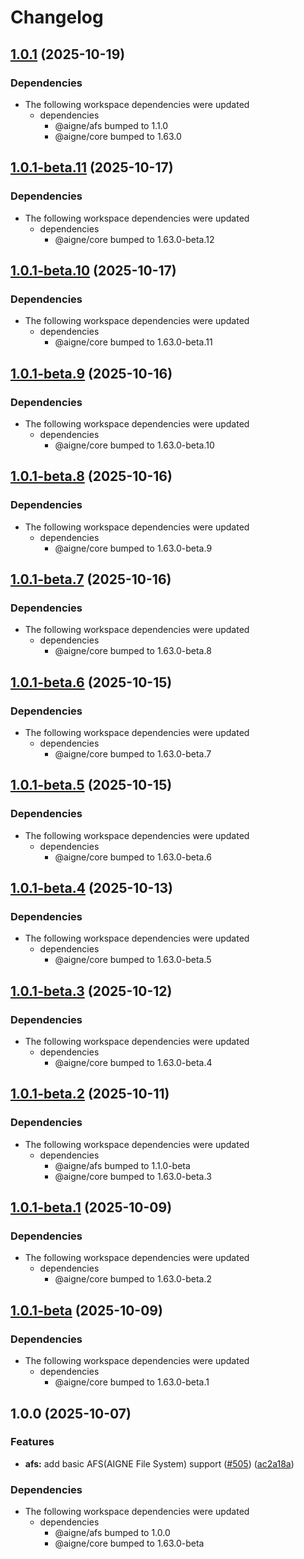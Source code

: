 # Changelog

## [1.0.1](https://github.com/AIGNE-io/aigne-framework/compare/afs-user-profile-memory-v1.0.1-beta.11...afs-user-profile-memory-v1.0.1) (2025-10-19)


### Dependencies

* The following workspace dependencies were updated
  * dependencies
    * @aigne/afs bumped to 1.1.0
    * @aigne/core bumped to 1.63.0

## [1.0.1-beta.11](https://github.com/AIGNE-io/aigne-framework/compare/afs-user-profile-memory-v1.0.1-beta.10...afs-user-profile-memory-v1.0.1-beta.11) (2025-10-17)


### Dependencies

* The following workspace dependencies were updated
  * dependencies
    * @aigne/core bumped to 1.63.0-beta.12

## [1.0.1-beta.10](https://github.com/AIGNE-io/aigne-framework/compare/afs-user-profile-memory-v1.0.1-beta.9...afs-user-profile-memory-v1.0.1-beta.10) (2025-10-17)


### Dependencies

* The following workspace dependencies were updated
  * dependencies
    * @aigne/core bumped to 1.63.0-beta.11

## [1.0.1-beta.9](https://github.com/AIGNE-io/aigne-framework/compare/afs-user-profile-memory-v1.0.1-beta.8...afs-user-profile-memory-v1.0.1-beta.9) (2025-10-16)


### Dependencies

* The following workspace dependencies were updated
  * dependencies
    * @aigne/core bumped to 1.63.0-beta.10

## [1.0.1-beta.8](https://github.com/AIGNE-io/aigne-framework/compare/afs-user-profile-memory-v1.0.1-beta.7...afs-user-profile-memory-v1.0.1-beta.8) (2025-10-16)


### Dependencies

* The following workspace dependencies were updated
  * dependencies
    * @aigne/core bumped to 1.63.0-beta.9

## [1.0.1-beta.7](https://github.com/AIGNE-io/aigne-framework/compare/afs-user-profile-memory-v1.0.1-beta.6...afs-user-profile-memory-v1.0.1-beta.7) (2025-10-16)


### Dependencies

* The following workspace dependencies were updated
  * dependencies
    * @aigne/core bumped to 1.63.0-beta.8

## [1.0.1-beta.6](https://github.com/AIGNE-io/aigne-framework/compare/afs-user-profile-memory-v1.0.1-beta.5...afs-user-profile-memory-v1.0.1-beta.6) (2025-10-15)


### Dependencies

* The following workspace dependencies were updated
  * dependencies
    * @aigne/core bumped to 1.63.0-beta.7

## [1.0.1-beta.5](https://github.com/AIGNE-io/aigne-framework/compare/afs-user-profile-memory-v1.0.1-beta.4...afs-user-profile-memory-v1.0.1-beta.5) (2025-10-15)


### Dependencies

* The following workspace dependencies were updated
  * dependencies
    * @aigne/core bumped to 1.63.0-beta.6

## [1.0.1-beta.4](https://github.com/AIGNE-io/aigne-framework/compare/afs-user-profile-memory-v1.0.1-beta.3...afs-user-profile-memory-v1.0.1-beta.4) (2025-10-13)


### Dependencies

* The following workspace dependencies were updated
  * dependencies
    * @aigne/core bumped to 1.63.0-beta.5

## [1.0.1-beta.3](https://github.com/AIGNE-io/aigne-framework/compare/afs-user-profile-memory-v1.0.1-beta.2...afs-user-profile-memory-v1.0.1-beta.3) (2025-10-12)


### Dependencies

* The following workspace dependencies were updated
  * dependencies
    * @aigne/core bumped to 1.63.0-beta.4

## [1.0.1-beta.2](https://github.com/AIGNE-io/aigne-framework/compare/afs-user-profile-memory-v1.0.1-beta.1...afs-user-profile-memory-v1.0.1-beta.2) (2025-10-11)


### Dependencies

* The following workspace dependencies were updated
  * dependencies
    * @aigne/afs bumped to 1.1.0-beta
    * @aigne/core bumped to 1.63.0-beta.3

## [1.0.1-beta.1](https://github.com/AIGNE-io/aigne-framework/compare/afs-user-profile-memory-v1.0.1-beta...afs-user-profile-memory-v1.0.1-beta.1) (2025-10-09)


### Dependencies

* The following workspace dependencies were updated
  * dependencies
    * @aigne/core bumped to 1.63.0-beta.2

## [1.0.1-beta](https://github.com/AIGNE-io/aigne-framework/compare/afs-user-profile-memory-v1.0.0...afs-user-profile-memory-v1.0.1-beta) (2025-10-09)


### Dependencies

* The following workspace dependencies were updated
  * dependencies
    * @aigne/core bumped to 1.63.0-beta.1

## 1.0.0 (2025-10-07)


### Features

* **afs:** add basic AFS(AIGNE File System) support ([#505](https://github.com/AIGNE-io/aigne-framework/issues/505)) ([ac2a18a](https://github.com/AIGNE-io/aigne-framework/commit/ac2a18a82470a2f31c466f329386525eb1cdab6d))


### Dependencies

* The following workspace dependencies were updated
  * dependencies
    * @aigne/afs bumped to 1.0.0
    * @aigne/core bumped to 1.63.0-beta
